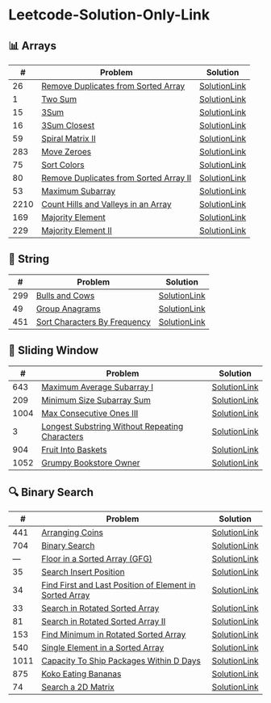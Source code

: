 # Leetcode-Solution-Only-Link

## 📊 Arrays
| #   | Problem | Solution |
|-----|--------|---------|
| 26  | [Remove Duplicates from Sorted Array](https://leetcode.com/problems/remove-duplicates-from-sorted-array/) | [SolutionLink](https://leetcode.com/problems/remove-duplicates-from-sorted-array/submissions/1747347389) |
| 1   | [Two Sum](https://leetcode.com/problems/two-sum/) | [SolutionLink](https://leetcode.com/problems/two-sum/submissions/1747360956) |
| 15  | [3Sum](https://leetcode.com/problems/3sum/) | [SolutionLink](https://leetcode.com/problems/3sum/submissions/1781399372) |
| 16  | [3Sum Closest](https://leetcode.com/problems/3sum-closest/) | [SolutionLink](https://leetcode.com/problems/3sum-closest/submissions/1781402472) |
| 59  | [Spiral Matrix II](https://leetcode.com/problems/spiral-matrix-ii/) | [SolutionLink](https://leetcode.com/problems/spiral-matrix-ii/submissions/1781404644) |
| 283 | [Move Zeroes](https://leetcode.com/problems/move-zeroes/) | [SolutionLink](https://leetcode.com/problems/move-zeroes/submissions/1781406932) |
| 75  | [Sort Colors](https://leetcode.com/problems/sort-colors/) | [SolutionLink](https://leetcode.com/problems/sort-colors/submissions/1781408696) |
| 80  | [Remove Duplicates from Sorted Array II](https://leetcode.com/problems/remove-duplicates-from-sorted-array-ii/) | [SolutionLink](https://leetcode.com/problems/remove-duplicates-from-sorted-array-ii/submissions/1749976825) |
| 53  | [Maximum Subarray](https://leetcode.com/problems/maximum-subarray/) | [SolutionLink](https://leetcode.com/problems/maximum-subarray/submissions/1754198928) |
| 2210| [Count Hills and Valleys in an Array](https://leetcode.com/problems/count-hills-and-valleys-in-an-array/) | [SolutionLink](https://leetcode.com/problems/count-hills-and-valleys-in-an-array/submissions/1754286557) |
| 169 | [Majority Element](https://leetcode.com/problems/majority-element/) | [SolutionLink](https://leetcode.com/problems/majority-element/submissions/1754321826) |
| 229 | [Majority Element II](https://leetcode.com/problems/majority-element-ii/) | [SolutionLink](https://leetcode.com/problems/majority-element-ii/submissions/1754340929) |


## 🧵 String
| #   | Problem | Solution |
|-----|--------|---------|
| 299 | [Bulls and Cows](https://leetcode.com/problems/bulls-and-cows/) | [SolutionLink](https://leetcode.com/problems/bulls-and-cows/submissions/1750011055) |
| 49  | [Group Anagrams](https://leetcode.com/problems/group-anagrams/) | [SolutionLink](https://leetcode.com/problems/group-anagrams/submissions/1781393829) |
| 451 | [Sort Characters By Frequency](https://leetcode.com/problems/sort-characters-by-frequency/) | [SolutionLink](https://leetcode.com/problems/sort-characters-by-frequency/submissions/1781396488) |


## 🔄 Sliding Window
| #   | Problem | Solution |
|-----|--------|---------|
| 643 | [Maximum Average Subarray I](https://leetcode.com/problems/maximum-average-subarray-i/) | [SolutionLink](https://leetcode.com/problems/maximum-average-subarray-i/submissions/1781390115) |
| 209 | [Minimum Size Subarray Sum](https://leetcode.com/problems/minimum-size-subarray-sum/) | [SolutionLink](https://leetcode.com/problems/minimum-size-subarray-sum/submissions/1770028780) |
| 1004| [Max Consecutive Ones III](https://leetcode.com/problems/max-consecutive-ones-iii/) | [SolutionLink](https://leetcode.com/problems/max-consecutive-ones-iii/submissions/1770067529) |
| 3   | [Longest Substring Without Repeating Characters](https://leetcode.com/problems/longest-substring-without-repeating-characters/) | [SolutionLink](https://leetcode.com/problems/longest-substring-without-repeating-characters/submissions/1770100420) |
| 904 | [Fruit Into Baskets](https://leetcode.com/problems/fruit-into-baskets/) | [SolutionLink](https://leetcode.com/problems/fruit-into-baskets/submissions/1770121313) |
| 1052| [Grumpy Bookstore Owner](https://leetcode.com/problems/grumpy-bookstore-owner/) | [SolutionLink](https://leetcode.com/problems/grumpy-bookstore-owner/submissions/1781392208) |


## 🔍 Binary Search
| #   | Problem | Solution |
|-----|--------|---------|
| 441 | [Arranging Coins](https://leetcode.com/problems/arranging-coins/) | [SolutionLink](https://leetcode.com/problems/arranging-coins/submissions/1754259821) |
| 704 | [Binary Search](https://leetcode.com/problems/binary-search/) | [SolutionLink](https://leetcode.com/problems/binary-search/submissions/1774883517) |
| —   | [Floor in a Sorted Array (GFG)](https://www.geeksforgeeks.org/problems/floor-in-a-sorted-array-1587115620/1) | [SolutionLink](#) |
| 35  | [Search Insert Position](https://leetcode.com/problems/search-insert-position/) | [SolutionLink](https://leetcode.com/problems/search-insert-position/submissions/1774896203) |
| 34  | [Find First and Last Position of Element in Sorted Array](https://leetcode.com/problems/find-first-and-last-position-of-element-in-sorted-array/) | [SolutionLink](https://leetcode.com/problems/find-first-and-last-position-of-element-in-sorted-array/submissions/1781388387) |
| 33  | [Search in Rotated Sorted Array](https://leetcode.com/problems/search-in-rotated-sorted-array/) | [SolutionLink](https://leetcode.com/problems/search-in-rotated-sorted-array/submissions/1777576313) |
| 81  | [Search in Rotated Sorted Array II](https://leetcode.com/problems/search-in-rotated-sorted-array-ii/) | [SolutionLink](https://leetcode.com/problems/search-in-rotated-sorted-array-ii/submissions/1777620894) |
| 153 | [Find Minimum in Rotated Sorted Array](https://leetcode.com/problems/find-minimum-in-rotated-sorted-array/) | [SolutionLink](https://leetcode.com/problems/find-minimum-in-rotated-sorted-array/submissions/1777658431) |
| 540 | [Single Element in a Sorted Array](https://leetcode.com/problems/single-element-in-a-sorted-array/) | [SolutionLink](https://leetcode.com/problems/single-element-in-a-sorted-array/submissions/1777721827) | 162  | [Find Peak Element](https://leetcode.com/problems/find-peak-element/) | [SolutionLink](https://leetcode.com/problems/find-peak-element/submissions/1781412875) |
| 1011 | [Capacity To Ship Packages Within D Days](https://leetcode.com/problems/capacity-to-ship-packages-within-d-days/) | [SolutionLink](https://leetcode.com/problems/capacity-to-ship-packages-within-d-days/submissions/1781093291) |
| 875  | [Koko Eating Bananas](https://leetcode.com/problems/koko-eating-bananas/) | [SolutionLink](https://leetcode.com/problems/koko-eating-bananas/submissions/1781386534) |
| 74   | [Search a 2D Matrix](https://leetcode.com/problems/search-a-2d-matrix/) | [SolutionLink](https://leetcode.com/problems/search-a-2d-matrix/submissions/1781113554) |

